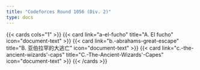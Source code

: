 ```yaml
---
title: "Codeforces Round 1056 (Div. 2)"
type: docs
---
```


{{< cards cols="1" >}}
  {{< card link="a-el-fucho" title="A. El fucho" icon="document-text" >}}
  {{< card link="b.-abrahams-great-escape" title="B. 亚伯拉罕的大逃亡" icon="document-text" >}}
  {{< card link="c.-the-ancient-wizards'-caps" title="C.-The-Ancient-Wizards'-Capes" icon="document-text" >}}
{{< /cards >}}
